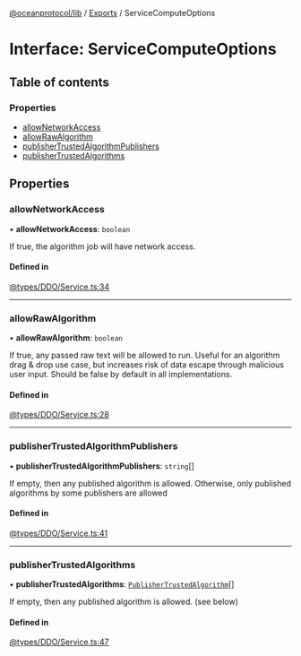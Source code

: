 [@oceanprotocol/lib](../README.md) / [Exports](../modules.md) / ServiceComputeOptions

# Interface: ServiceComputeOptions

## Table of contents

### Properties

- [allowNetworkAccess](ServiceComputeOptions.md#allownetworkaccess)
- [allowRawAlgorithm](ServiceComputeOptions.md#allowrawalgorithm)
- [publisherTrustedAlgorithmPublishers](ServiceComputeOptions.md#publishertrustedalgorithmpublishers)
- [publisherTrustedAlgorithms](ServiceComputeOptions.md#publishertrustedalgorithms)

## Properties

### allowNetworkAccess

• **allowNetworkAccess**: `boolean`

If true, the algorithm job will have network access.

#### Defined in

[@types/DDO/Service.ts:34](https://github.com/oceanprotocol/ocean.js/blob/fbcd13ac/src/@types/DDO/Service.ts#L34)

___

### allowRawAlgorithm

• **allowRawAlgorithm**: `boolean`

If true, any passed raw text will be allowed to run.
Useful for an algorithm drag & drop use case, but increases risk of data escape through malicious user input.
Should be false by default in all implementations.

#### Defined in

[@types/DDO/Service.ts:28](https://github.com/oceanprotocol/ocean.js/blob/fbcd13ac/src/@types/DDO/Service.ts#L28)

___

### publisherTrustedAlgorithmPublishers

• **publisherTrustedAlgorithmPublishers**: `string`[]

If empty, then any published algorithm is allowed.
Otherwise, only published algorithms by some publishers are allowed

#### Defined in

[@types/DDO/Service.ts:41](https://github.com/oceanprotocol/ocean.js/blob/fbcd13ac/src/@types/DDO/Service.ts#L41)

___

### publisherTrustedAlgorithms

• **publisherTrustedAlgorithms**: [`PublisherTrustedAlgorithm`](PublisherTrustedAlgorithm.md)[]

If empty, then any published algorithm is allowed. (see below)

#### Defined in

[@types/DDO/Service.ts:47](https://github.com/oceanprotocol/ocean.js/blob/fbcd13ac/src/@types/DDO/Service.ts#L47)

